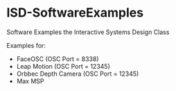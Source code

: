 # ISD-SoftwareExamples

Software Examples the Interactive Systems Design Class

Examples for:
- FaceOSC (OSC Port = 8338)
- Leap Motion (OSC Port = 12345)
- Orbbec Depth Camera (OSC Port = 12345)
- Max MSP
